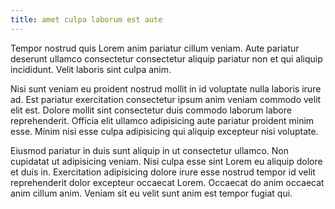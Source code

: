 ```yaml
---
title: amet culpa laborum est aute
---
```


Tempor nostrud quis Lorem anim pariatur cillum veniam. Aute pariatur deserunt ullamco consectetur consectetur aliquip pariatur non et qui aliquip incididunt. Velit laboris sint culpa anim.

Nisi sunt veniam eu proident nostrud mollit in id voluptate nulla laboris irure ad. Est pariatur exercitation consectetur ipsum anim veniam commodo velit elit est. Dolore mollit sint consectetur duis commodo laborum labore reprehenderit. Officia elit ullamco adipisicing aute pariatur proident minim esse. Minim nisi esse culpa adipisicing qui aliquip excepteur nisi voluptate.

Eiusmod pariatur in duis sunt aliquip in ut consectetur ullamco. Non cupidatat ut adipisicing veniam. Nisi culpa esse sint Lorem eu aliquip dolore et duis in. Exercitation adipisicing dolore irure esse nostrud tempor id velit reprehenderit dolor excepteur occaecat Lorem. Occaecat do anim occaecat anim cillum anim. Veniam sit eu velit sunt anim est tempor fugiat qui.
